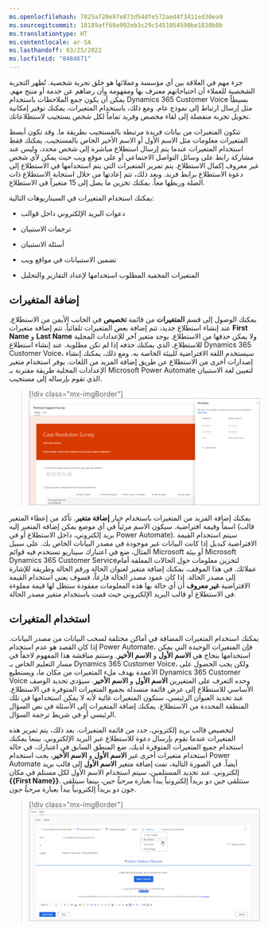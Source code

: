 ```yaml
---
ms.openlocfilehash: 7825a720e97e871d54dfe572aed4f3411ed30ea9
ms.sourcegitcommit: 18189aff69a992eb3c29c5451054590be1830b0b
ms.translationtype: HT
ms.contentlocale: ar-SA
ms.lasthandoff: 03/25/2022
ms.locfileid: "8484671"
---
```

جزء مهم في العلاقة بين أي مؤسسة وعملائها هو خلق تجربة شخصية. تُظهر التجربة الشخصية للعملاء أن احتياجاتهم معترف بها ومفهومة وأن رضاهم عن خدمة أو منتج مهم. يمكن أن يكون جمع الملاحظات باستخدام Dynamics 365 Customer Voice بسيطاً مثل إرسال ارتباط إلى نموذج عام. ومع ذلك، باستخدام المتغيرات، يمكنك توفير إمكانية تحويل تجربة منفصلة إلى لقاء مخصص وفريد تماماً لكل شخص يستجيب لاستطلاعاتك.

تتكون المتغيرات من بيانات فريدة مرتبطة بالمستجيب بطريقة ما. وقد تكون أبسط المتغيرات معلومات مثل الاسم الأول أو الاسم الأخير الخاص بالمستجيب. يمكنك فقط استخدام المتغيرات عندما يتم إرسال استطلاع مباشرة إلى شخص محدد، وليس عند مشاركة رابط على وسائل التواصل الاجتماعي أو على موقع ويب حيث يمكن لأي شخص غير معروف إكمال الاستطلاع.
يتم تمرير المتغيرات التي يتم استخدامها في الاستطلاع إلى دعوة الاستطلاع برابط فريد. وبعد ذلك، تتم إعادتها من خلال استجابة الاستطلاع ذات الصلة وربطها معاً. يمكنك تخزين ما يصل إلى 15 متغيراً في الاستطلاع.

يمكنك استخدام المتغيرات في السيناريوهات التالية:

-   دعوات البريد الإلكتروني داخل قوالب

-   ترجمات الاستبيان

-   أسئلة الاستبيان

-   تضمين الاستبيانات في مواقع ويب

-   المتغيرات المخفية المطلوب استخدامها لإعداد التقارير والتحليل

## <a name="add-variables"></a>إضافة المتغيرات

يمكنك الوصول إلى قسم **المتغيرات** من قائمة **تخصيص** في الجانب الأيمن من الاستطلاع. عند إنشاء استطلاع جديد، تتم إضافة بعض المتغيرات تلقائياً. تتم إضافة متغيرات **First Name** و **Last Name** ولا يمكن حذفها من الاستطلاع. يوجد متغير آخر للإعدادات المحلية للاستطلاع، الذي يمكنك حذفه إذا لم تكن مطلوبة. عند إنشاء استطلاع Dynamics 365 Customer Voice، سيستخدم اللغة الافتراضية للبيئة الخاصة به. ومع ذلك، يمكنك إنشاء إصدارات أخرى من الاستطلاع عن طريق إضافة المزيد من اللغات. يوفر استخدام متغير الإعدادات المحلية طريقة مقترنة بـ Microsoft Power Automate لتعيين لغة الاستبيان الذي تقوم بإرساله إلى مستجيب.

> [!div class="mx-imgBorder"]
> [![لقطة شاشة لاستطلاع الدعم المميز في طريقة عرض التصميم مع فتح مربع حوار المتغيرات.](../media/unit-3-1-ss.png)](../media/unit-3-1-ss.png#lightbox)

يمكنك إضافة المزيد من المتغيرات باستخدام خيار **إضافة متغير**. تأكد من إعطاء المتغير اسماً وقيمة افتراضية. سيكون الاسم مرئياً في أي موضع يمكن إضافة المتغير إليه (قالب بريد إلكتروني، داخل الاستطلاع أو في Power Automate). سيتم استخدام القيمة الافتراضية كبديل إذا كانت البيانات غير موجودة في مصدر البيانات الخاص بك. على سبيل المثال، ضع في اعتبارك سيناريو تستخدم فيه قوائم Microsoft أو بيئة Microsoft Dynamics 365 Customer Service‏ لتخزين معلومات حول الحالات المغلقة أمام عملائك. في هذا الموقف، يمكنك إضافة متغير لعنوان الحالة ورقم الحالة وطريقة للإشارة إلى مصدر الحالة. إذا كان عمود مصدر الحالة فارغاً، فسوف يعني استخدام القيمة الافتراضية **غير معروف** أن أي حالة بها هذه المعلومات مفقودة ستظل لها قيمة مملوءة في الاستطلاع أو قالب البريد الإلكتروني حيث قمت باستخدام متغير مصدر الحالة.

## <a name="use-variables"></a>استخدام المتغيرات

يمكنك استخدام المتغيرات المضافة في أماكن مختلفة لسحب البيانات من مصدر البيانات. إذا كان القصد هو عدم استخدام Power Automate، فإن المتغيرات الوحيدة التي يمكن استخدامها بنجاح هي **الاسم الأول** و **الاسم الأخير**. وستتم مناقشة هذا المفهوم لاحقاً في مسار التعليم الخاص بـ Dynamics 365 Customer Voice، ولكن يجب الحصول على الأعمدة بهدف ملء المتغيرات من مكان ما، ويستطيع Dynamics 365 Customer Voice وحده التعرف على المتغيرين **الاسم الأول** و **الاسم الأخير**. سيؤدي تحديد الوصف الأساسي للاستطلاع إلى عرض قائمة منسدلة بجميع المتغيرات المتوفرة في الاستطلاع. عند تحديد العنوان الرئيسي، ستكون المتغيرات غائبة لأنه لا يمكن استخدامها في تلك المنطقة المحددة من الاستطلاع. يمكنك إضافة المتغيرات إلى الأسئلة في نص السؤال الرئيسي أو في شريط ترجمة السؤال.

لتخصيص قالب بريد إلكتروني، حدد من قائمة المتغيرات. بعد ذلك، يتم تمرير هذه المتغيرات عندما تقوم بإرسال دعوة للاستطلاع عبر البريد الإلكتروني. بينما يمكنك استخدام جميع المتغيرات المتوفرة لديك، ضع المنطق السابق في اعتبارك، في حالة استخدام متغيرات أخرى غير **الاسم الأول** و **الاسم الأخير**، يجب استخدام Power Automate أيضاً. في الصورة التالية، تمت إضافة متغير **الاسم الأول** إلى قالب بريد إلكتروني.
عند تحديد المستلمين، سيتم استخدام الاسم الأول لكل مستلم في مكان **{{First Name}}**. ستتلقى جين دو بريداً إلكترونياً يبدأ بعبارة *مرحباً جين*، بينما سيتلقى جون دو بريداً إلكترونياً يبدأ بعبارة *مرحباً جون*.

> [!div class="mx-imgBorder"]
> [![لقطة شاشة لعلامة التبويب إرسال، تعرض قالب البريد الإلكتروني مع تحديد القائمة المنسدلة "المتغيرات" وإضافة متغير "الاسم الأول".](../media/unit-3-2-ss.png)](../media/unit-3-2-ss.png#lightbox)
